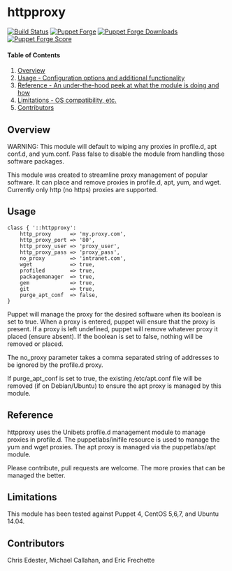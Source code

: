 httpproxy
=============

[![Build Status](https://travis-ci.org/Frechetta/puppet-httpproxy.svg?branch=master)](https://travis-ci.org/Frechetta/puppet-httpproxy)
[![Puppet Forge](https://img.shields.io/puppetforge/v/frechetta93/httpproxy.svg)](https://forge.puppet.com/frechetta93/httpproxy)
[![Puppet Forge Downloads](https://img.shields.io/puppetforge/dt/frechetta93/httpproxy.svg)](https://forge.puppet.com/frechetta93/httpproxy)
[![Puppet Forge Score](https://img.shields.io/puppetforge/f/frechetta93/httpproxy.svg)](https://forge.puppet.com/frechetta93/httpproxy/scores)

#### Table of Contents

1. [Overview](#overview)
2. [Usage - Configuration options and additional functionality](#usage)
3. [Reference - An under-the-hood peek at what the module is doing and how](#reference)
4. [Limitations - OS compatibility, etc.](#limitations)
5. [Contributors](#contributors)

## Overview
WARNING: This module will default to wiping any proxies in profile.d, apt conf.d, and yum.conf. Pass false to disable
the module from handling those software packages.

This module was created to streamline proxy management of popular software. It can place and remove
proxies in profile.d, apt, yum, and wget. Currently only http (no https) proxies are supported.

## Usage
    class { '::httpproxy':
        http_proxy      => 'my.proxy.com',
        http_proxy_port => '80',
        http_proxy_user => 'proxy_user',
        http_proxy_pass => 'proxy_pass',
        no_proxy        => 'intranet.com',
        wget            => true,
        profiled        => true,
        packagemanager  => true,
        gem             => true,
        git             => true,
        purge_apt_conf  => false,
    }

Puppet will manage the proxy for the desired software when its boolean is set to true. When a proxy is entered,
puppet will ensure that the proxy is present. If a proxy is left undefined, puppet will remove whatever proxy it
placed (ensure absent). If the boolean is set to false, nothing will be removed or placed.

The no_proxy parameter takes a comma separated string of addresses to be ignored by the profile.d proxy.

If purge_apt_conf is set to true, the existing /etc/apt.conf file will be removed (if on Debian/Ubuntu) to ensure
the apt proxy is managed by this module.

## Reference

httpproxy uses the Unibets profile.d management module to manage proxies in profile.d. The puppetlabs/inifile
resource is used to manage the yum and wget proxies. The apt proxy is managed via the puppetlabs/apt module.

Please contribute, pull requests are welcome. The more proxies that can be managed the better.

## Limitations

This module has been tested against Puppet 4, CentOS 5,6,7, and Ubuntu 14.04.

## Contributors

Chris Edester, Michael Callahan, and Eric Frechette
